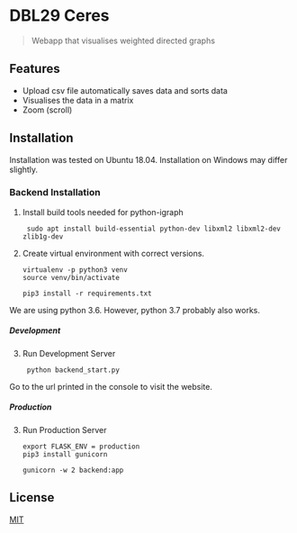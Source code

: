 # DBL29 Ceres
> Webapp that visualises weighted directed graphs

## Features

- Upload csv file automatically saves data and sorts data
- Visualises the data in a matrix
- Zoom (scroll)


## Installation

Installation was tested on Ubuntu 18.04. Installation on Windows may differ slightly.

### Backend Installation

1. Install build tools needed for python-igraph

        sudo apt install build-essential python-dev libxml2 libxml2-dev zlib1g-dev

2. Create virtual environment with correct versions. 
    
       virtualenv -p python3 venv
       source venv/bin/activate
       
       pip3 install -r requirements.txt

We are using python 3.6. However, python 3.7 probably also works.

##### Development
       
3. Run Development Server

        python backend_start.py

Go to the url printed in the console to visit the website.

##### Production

3. Run Production Server

       export FLASK_ENV = production
       pip3 install gunicorn
       
       gunicorn -w 2 backend:app
       


## License

<a href="https://github.com/johanneskool/Ceres29/blob/master/LICENSE">MIT</a>
